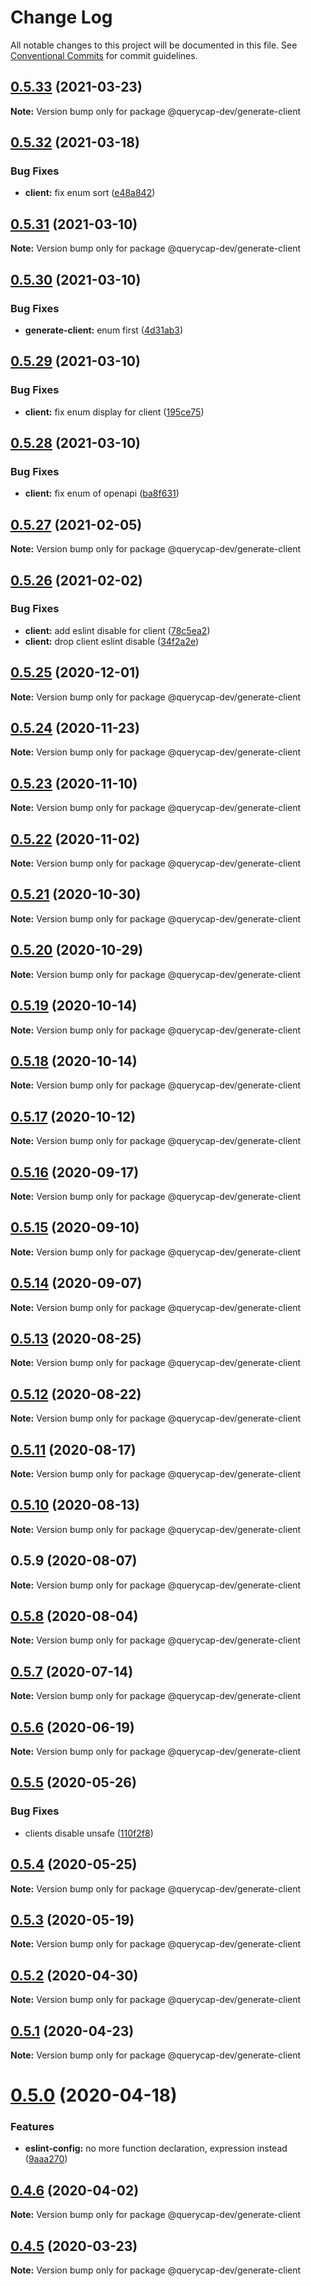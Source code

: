 # Change Log

All notable changes to this project will be documented in this file.
See [Conventional Commits](https://conventionalcommits.org) for commit guidelines.

## [0.5.33](https://github.com/querycap/webappkit/compare/@querycap-dev/generate-client@0.5.32...@querycap-dev/generate-client@0.5.33) (2021-03-23)

**Note:** Version bump only for package @querycap-dev/generate-client

## [0.5.32](https://github.com/querycap/webappkit/compare/@querycap-dev/generate-client@0.5.31...@querycap-dev/generate-client@0.5.32) (2021-03-18)

### Bug Fixes

- **client:** fix enum sort ([e48a842](https://github.com/querycap/webappkit/commit/e48a8422eb1be310fd68c8f0dfa2821501236edc))

## [0.5.31](https://github.com/querycap/webappkit/compare/@querycap-dev/generate-client@0.5.30...@querycap-dev/generate-client@0.5.31) (2021-03-10)

**Note:** Version bump only for package @querycap-dev/generate-client

## [0.5.30](https://github.com/querycap/webappkit/compare/@querycap-dev/generate-client@0.5.29...@querycap-dev/generate-client@0.5.30) (2021-03-10)

### Bug Fixes

- **generate-client:** enum first ([4d31ab3](https://github.com/querycap/webappkit/commit/4d31ab3c5e6da5807acbc7b52bf17528471d1370))

## [0.5.29](https://github.com/querycap/webappkit/compare/@querycap-dev/generate-client@0.5.28...@querycap-dev/generate-client@0.5.29) (2021-03-10)

### Bug Fixes

- **client:** fix enum display for client ([195ce75](https://github.com/querycap/webappkit/commit/195ce75d75e6edc3e84de65871588d53e9ab0ed2))

## [0.5.28](https://github.com/querycap/webappkit/compare/@querycap-dev/generate-client@0.5.27...@querycap-dev/generate-client@0.5.28) (2021-03-10)

### Bug Fixes

- **client:** fix enum of openapi ([ba8f631](https://github.com/querycap/webappkit/commit/ba8f63172e2743afd9992949357646630f86d847))

## [0.5.27](https://github.com/querycap/webappkit/compare/@querycap-dev/generate-client@0.5.26...@querycap-dev/generate-client@0.5.27) (2021-02-05)

**Note:** Version bump only for package @querycap-dev/generate-client

## [0.5.26](https://github.com/querycap/webappkit/compare/@querycap-dev/generate-client@0.5.25...@querycap-dev/generate-client@0.5.26) (2021-02-02)

### Bug Fixes

- **client:** add eslint disable for client ([78c5ea2](https://github.com/querycap/webappkit/commit/78c5ea21096e518d1026e54f5fa26b91f9137d23))
- **client:** drop client eslint disable ([34f2a2e](https://github.com/querycap/webappkit/commit/34f2a2ee1e27161862760890efe8751a51734d63))

## [0.5.25](https://github.com/querycap/webappkit/compare/@querycap-dev/generate-client@0.5.24...@querycap-dev/generate-client@0.5.25) (2020-12-01)

**Note:** Version bump only for package @querycap-dev/generate-client

## [0.5.24](https://github.com/querycap/webappkit/compare/@querycap-dev/generate-client@0.5.23...@querycap-dev/generate-client@0.5.24) (2020-11-23)

**Note:** Version bump only for package @querycap-dev/generate-client

## [0.5.23](https://github.com/querycap/webappkit/compare/@querycap-dev/generate-client@0.5.22...@querycap-dev/generate-client@0.5.23) (2020-11-10)

**Note:** Version bump only for package @querycap-dev/generate-client

## [0.5.22](https://github.com/querycap/webappkit/compare/@querycap-dev/generate-client@0.5.21...@querycap-dev/generate-client@0.5.22) (2020-11-02)

**Note:** Version bump only for package @querycap-dev/generate-client

## [0.5.21](https://github.com/querycap/webappkit/compare/@querycap-dev/generate-client@0.5.20...@querycap-dev/generate-client@0.5.21) (2020-10-30)

**Note:** Version bump only for package @querycap-dev/generate-client

## [0.5.20](https://github.com/querycap/webappkit/compare/@querycap-dev/generate-client@0.5.19...@querycap-dev/generate-client@0.5.20) (2020-10-29)

**Note:** Version bump only for package @querycap-dev/generate-client

## [0.5.19](https://github.com/querycap/webappkit/compare/@querycap-dev/generate-client@0.5.18...@querycap-dev/generate-client@0.5.19) (2020-10-14)

**Note:** Version bump only for package @querycap-dev/generate-client

## [0.5.18](https://github.com/querycap/webappkit/compare/@querycap-dev/generate-client@0.5.17...@querycap-dev/generate-client@0.5.18) (2020-10-14)

**Note:** Version bump only for package @querycap-dev/generate-client

## [0.5.17](https://github.com/querycap/webappkit/compare/@querycap-dev/generate-client@0.5.16...@querycap-dev/generate-client@0.5.17) (2020-10-12)

**Note:** Version bump only for package @querycap-dev/generate-client

## [0.5.16](https://github.com/querycap/webappkit/compare/@querycap-dev/generate-client@0.5.15...@querycap-dev/generate-client@0.5.16) (2020-09-17)

**Note:** Version bump only for package @querycap-dev/generate-client

## [0.5.15](https://github.com/querycap/webappkit/compare/@querycap-dev/generate-client@0.5.14...@querycap-dev/generate-client@0.5.15) (2020-09-10)

**Note:** Version bump only for package @querycap-dev/generate-client

## [0.5.14](https://github.com/querycap/webappkit/compare/@querycap-dev/generate-client@0.5.13...@querycap-dev/generate-client@0.5.14) (2020-09-07)

**Note:** Version bump only for package @querycap-dev/generate-client

## [0.5.13](https://github.com/querycap/webappkit/compare/@querycap-dev/generate-client@0.5.12...@querycap-dev/generate-client@0.5.13) (2020-08-25)

**Note:** Version bump only for package @querycap-dev/generate-client

## [0.5.12](https://github.com/querycap/webappkit/compare/@querycap-dev/generate-client@0.5.11...@querycap-dev/generate-client@0.5.12) (2020-08-22)

**Note:** Version bump only for package @querycap-dev/generate-client

## [0.5.11](https://github.com/querycap/webappkit/compare/@querycap-dev/generate-client@0.5.10...@querycap-dev/generate-client@0.5.11) (2020-08-17)

**Note:** Version bump only for package @querycap-dev/generate-client

## [0.5.10](https://github.com/querycap/webappkit/compare/@querycap-dev/generate-client@0.5.9...@querycap-dev/generate-client@0.5.10) (2020-08-13)

**Note:** Version bump only for package @querycap-dev/generate-client

## 0.5.9 (2020-08-07)

**Note:** Version bump only for package @querycap-dev/generate-client

## [0.5.8](https://github.com/querycap/devkit/compare/@querycap-dev/generate-client@0.5.7...@querycap-dev/generate-client@0.5.8) (2020-08-04)

**Note:** Version bump only for package @querycap-dev/generate-client

## [0.5.7](https://github.com/querycap/devkit/compare/@querycap-dev/generate-client@0.5.6...@querycap-dev/generate-client@0.5.7) (2020-07-14)

**Note:** Version bump only for package @querycap-dev/generate-client

## [0.5.6](https://github.com/querycap/devkit/compare/@querycap-dev/generate-client@0.5.5...@querycap-dev/generate-client@0.5.6) (2020-06-19)

**Note:** Version bump only for package @querycap-dev/generate-client

## [0.5.5](https://github.com/querycap/devkit/compare/@querycap-dev/generate-client@0.5.4...@querycap-dev/generate-client@0.5.5) (2020-05-26)

### Bug Fixes

- clients disable unsafe ([110f2f8](https://github.com/querycap/devkit/commit/110f2f80dc1c96d1511d1596e6c4f1f1cc6acd1f))

## [0.5.4](https://github.com/querycap/devkit/compare/@querycap-dev/generate-client@0.5.3...@querycap-dev/generate-client@0.5.4) (2020-05-25)

**Note:** Version bump only for package @querycap-dev/generate-client

## [0.5.3](https://github.com/querycap/devkit/compare/@querycap-dev/generate-client@0.5.2...@querycap-dev/generate-client@0.5.3) (2020-05-19)

**Note:** Version bump only for package @querycap-dev/generate-client

## [0.5.2](https://github.com/querycap/devkit/compare/@querycap-dev/generate-client@0.5.1...@querycap-dev/generate-client@0.5.2) (2020-04-30)

**Note:** Version bump only for package @querycap-dev/generate-client

## [0.5.1](https://github.com/querycap/devkit/compare/@querycap-dev/generate-client@0.5.0...@querycap-dev/generate-client@0.5.1) (2020-04-23)

**Note:** Version bump only for package @querycap-dev/generate-client

# [0.5.0](https://github.com/querycap/devkit/compare/@querycap-dev/generate-client@0.4.6...@querycap-dev/generate-client@0.5.0) (2020-04-18)

### Features

- **eslint-config:** no more function declaration, expression instead ([9aaa270](https://github.com/querycap/devkit/commit/9aaa270e312e81deee5523efb78730197f7f2ca5))

## [0.4.6](https://github.com/querycap/devkit/compare/@querycap-dev/generate-client@0.4.5...@querycap-dev/generate-client@0.4.6) (2020-04-02)

**Note:** Version bump only for package @querycap-dev/generate-client

## [0.4.5](https://github.com/querycap/devkit/compare/@querycap-dev/generate-client@0.4.4...@querycap-dev/generate-client@0.4.5) (2020-03-23)

**Note:** Version bump only for package @querycap-dev/generate-client
